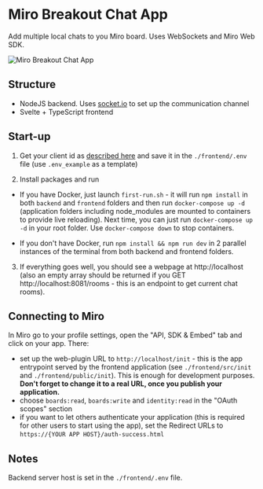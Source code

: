 # Miro Breakout Chat App

Add multiple local chats to you Miro board. Uses WebSockets and Miro Web SDK.

![Miro Breakout Chat App](https://github.com/miroapp/miro-breakout-chat-app/raw/master/showme.gif)

## Structure
- NodeJS backend. Uses [socket.io](https://socket.io) to set up the communication channel
- Svelte + TypeScript frontend

## Start-up
1. Get your client id as [described here](https://developers.miro.com/docs/how-to-start) and save it in the `./frontend/.env` file (use `.env_example` as a template)

2. Install packages and run
- If you have Docker, just launch `first-run.sh` - it will run `npm install` in both `backend` and `frontend` folders and then run `docker-compose up -d` (application folders including node_modules are mounted to containers to provide live reloading). Next time, you can just run `docker-compose up -d` in your root folder. Use `docker-compose down` to stop containers.

- If you don't have Docker, run `npm install && npm run dev` in 2 parallel instances of the terminal from both backend and frontend folders.

3. If everything goes well, you should see a webpage at http://localhost (also an empty array should be returned if you GET http://localhost:8081/rooms - this is an endpoint to get current chat rooms).

## Connecting to Miro

In Miro go to your profile settings, open the "API, SDK & Embed" tab and click on your app. There:
- set up the web-plugin URL to `http://localhost/init` - this is the app entrypoint served by the frontend application (see `./frontend/src/init` and `./frontend/public/init`). This is enough for development purposes. **Don't forget to change it to a real URL, once you publish your application.**
- choose `boards:read`, `boards:write` and `identity:read` in the "OAuth scopes" section
- if you want to let others authenticate your application (this is required for other users to start using the app), set the Redirect URLs to `https://{YOUR APP HOST}/auth-success.html`

## Notes

Backend server host is set in the `./frontend/.env` file.
